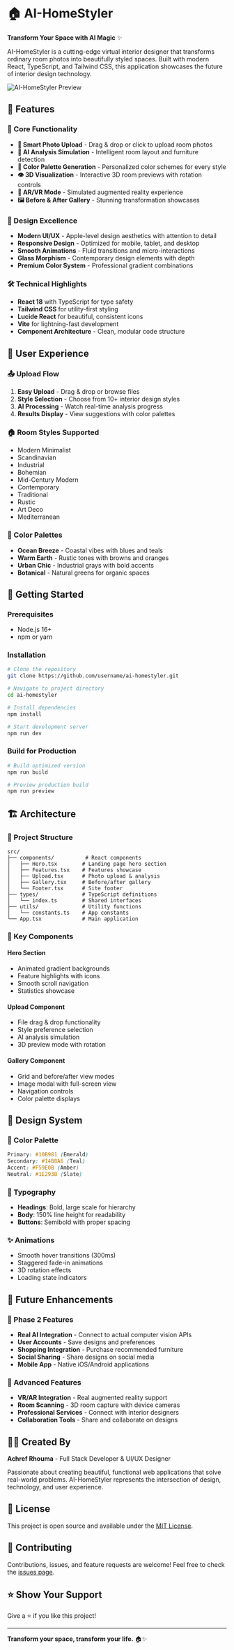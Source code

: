 # 🏠 AI-HomeStyler

**Transform Your Space with AI Magic** ✨

AI-HomeStyler is a cutting-edge virtual interior designer that transforms ordinary room photos into beautifully styled spaces. Built with modern React, TypeScript, and Tailwind CSS, this application showcases the future of interior design technology.

![AI-HomeStyler Preview](https://images.pexels.com/photos/276724/pexels-photo-276724.jpeg?auto=compress&cs=tinysrgb&w=1200)

## 🚀 Features

### 🎯 Core Functionality
- **📱 Smart Photo Upload** - Drag & drop or click to upload room photos
- **🤖 AI Analysis Simulation** - Intelligent room layout and furniture detection
- **🎨 Color Palette Generation** - Personalized color schemes for every style
- **👁️ 3D Visualization** - Interactive 3D room previews with rotation controls
- **📱 AR/VR Mode** - Simulated augmented reality experience
- **🖼️ Before & After Gallery** - Stunning transformation showcases

### 🎨 Design Excellence
- **Modern UI/UX** - Apple-level design aesthetics with attention to detail
- **Responsive Design** - Optimized for mobile, tablet, and desktop
- **Smooth Animations** - Fluid transitions and micro-interactions
- **Glass Morphism** - Contemporary design elements with depth
- **Premium Color System** - Professional gradient combinations

### 🛠️ Technical Highlights
- **React 18** with TypeScript for type safety
- **Tailwind CSS** for utility-first styling
- **Lucide React** for beautiful, consistent icons
- **Vite** for lightning-fast development
- **Component Architecture** - Clean, modular code structure

## 🎯 User Experience

### 📤 Upload Flow
1. **Easy Upload** - Drag & drop or browse files
2. **Style Selection** - Choose from 10+ interior design styles
3. **AI Processing** - Watch real-time analysis progress
4. **Results Display** - View suggestions with color palettes

### 🏠 Room Styles Supported
- Modern Minimalist
- Scandinavian
- Industrial
- Bohemian
- Mid-Century Modern
- Contemporary
- Traditional
- Rustic
- Art Deco
- Mediterranean

### 🎨 Color Palettes
- **Ocean Breeze** - Coastal vibes with blues and teals
- **Warm Earth** - Rustic tones with browns and oranges
- **Urban Chic** - Industrial grays with bold accents
- **Botanical** - Natural greens for organic spaces

## 🚀 Getting Started

### Prerequisites
- Node.js 16+ 
- npm or yarn

### Installation
```bash
# Clone the repository
git clone https://github.com/username/ai-homestyler.git

# Navigate to project directory
cd ai-homestyler

# Install dependencies
npm install

# Start development server
npm run dev
```

### Build for Production
```bash
# Build optimized version
npm run build

# Preview production build
npm run preview
```

## 🏗️ Architecture

### 📁 Project Structure
```
src/
├── components/          # React components
│   ├── Hero.tsx        # Landing page hero section
│   ├── Features.tsx    # Features showcase
│   ├── Upload.tsx      # Photo upload & analysis
│   ├── Gallery.tsx     # Before/after gallery
│   └── Footer.tsx      # Site footer
├── types/              # TypeScript definitions
│   └── index.ts        # Shared interfaces
├── utils/              # Utility functions
│   └── constants.ts    # App constants
└── App.tsx             # Main application
```

### 🔧 Key Components

#### Hero Section
- Animated gradient backgrounds
- Feature highlights with icons
- Smooth scroll navigation
- Statistics showcase

#### Upload Component
- File drag & drop functionality
- Style preference selection
- AI analysis simulation
- 3D preview mode with rotation

#### Gallery Component
- Grid and before/after view modes
- Image modal with full-screen view
- Navigation controls
- Color palette displays

## 🎨 Design System

### 🌈 Color Palette
```css
Primary: #10B981 (Emerald)
Secondary: #14B8A6 (Teal)
Accent: #F59E0B (Amber)
Neutral: #1E293B (Slate)
```

### 📝 Typography
- **Headings**: Bold, large scale for hierarchy
- **Body**: 150% line height for readability
- **Buttons**: Semibold with proper spacing

### ✨ Animations
- Smooth hover transitions (300ms)
- Staggered fade-in animations
- 3D rotation effects
- Loading state indicators

## 🔮 Future Enhancements

### 🚀 Phase 2 Features
- **Real AI Integration** - Connect to actual computer vision APIs
- **User Accounts** - Save designs and preferences
- **Shopping Integration** - Purchase recommended furniture
- **Social Sharing** - Share designs on social media
- **Mobile App** - Native iOS/Android applications

### 🎯 Advanced Features
- **VR/AR Integration** - Real augmented reality support
- **Room Scanning** - 3D room capture with device cameras
- **Professional Services** - Connect with interior designers
- **Collaboration Tools** - Share and collaborate on designs

## 👨‍💻 Created By

**Achref Rhouma** - Full Stack Developer & UI/UX Designer

Passionate about creating beautiful, functional web applications that solve real-world problems. AI-HomeStyler represents the intersection of design, technology, and user experience.

## 📄 License

This project is open source and available under the [MIT License](LICENSE).

## 🤝 Contributing

Contributions, issues, and feature requests are welcome! Feel free to check the [issues page](https://github.com/username/ai-homestyler/issues).

## ⭐ Show Your Support

Give a ⭐️ if you like this project!

---

**Transform your space, transform your life.** 🏠✨